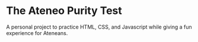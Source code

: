 # The Ateneo Purity Test
A personal project to practice HTML, CSS, and Javascript while giving a fun experience for Ateneans.
